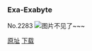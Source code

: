 ### Exa-Exabyte
No.2283
![图片不见了~~~](https://imgs.xkcd.com/comics/exa_exabyte.png)

[原址](https://xkcd.com//2283) [下载](https://imgs.xkcd.com/comics/exa_exabyte.png)

